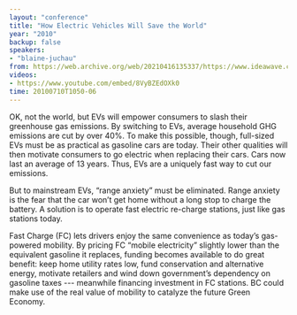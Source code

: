 ```yaml
---
layout: "conference"
title: "How Electric Vehicles Will Save the World"
year: "2010"
backup: false
speakers:
- "blaine-juchau"
from: https://web.archive.org/web/20210416135337/https://www.ideawave.ca/the-conference/how-electric-vehicles-will-save-the-world
videos:
- https://www.youtube.com/embed/8VyBZEdOXk0
time: 20100710T1050-06
---
```


OK, not the world, but EVs will empower consumers to slash their greenhouse
gas emissions. By switching to EVs, average household GHG emissions are cut by
over 40%. To make this possible, though, full-sized EVs must be as practical
as gasoline cars are today. Their other qualities will then motivate consumers
to go electric when replacing their cars. Cars now last an average of 13
years. Thus, EVs are a uniquely fast way to cut our emissions.

But to mainstream EVs, “range anxiety” must be eliminated. Range anxiety is
the fear that the car won’t get home without a long stop to charge the
battery. A solution is to operate fast electric re-charge stations, just like
gas stations today.

Fast Charge (FC) lets drivers enjoy the same convenience as today’s gas-
powered mobility. By pricing FC “mobile electricity” slightly lower than the
equivalent gasoline it replaces, funding becomes available to do great
benefit: keep home utility rates low, fund conservation and alternative
energy, motivate retailers and wind down government’s dependency on gasoline
taxes --- meanwhile financing investment in FC stations. BC could make use of
the real value of mobility to catalyze the future Green Economy.
